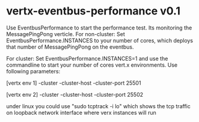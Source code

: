 vertx-eventbus-performance v0.1
==========================

Use EventbusPerformance to start the performance test. Its monitoring the MessagePingPong verticle.
For non-cluster:
Set EventbusPerformance.INSTANCES to your number of cores, which deploys that number of MessagePingPong on the eventbus.

For cluster:
Set EventbusPerformance.INSTANCES=1 and use the commandline to start your number of cores vert.x environments.
Use following parameters:

[vertx env 1] -cluster -cluster-host <your local ip of an interface> -cluster-port 25501

[vertx env 2] -cluster -cluster-host <your local ip of an interface> -cluster-port 25502

under linux you could use "sudo tcptrack -i lo" which shows the tcp traffic on loopback network interface where verx instances will run
